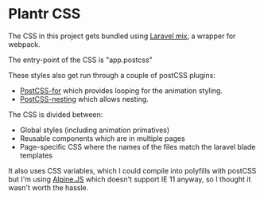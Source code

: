 # Plantr CSS

The CSS in this project gets bundled using [Laravel mix](https://laravel-mix.com/), a wrapper for webpack.

The entry-point of the CSS is "app.postcss"

These styles also get run through a couple of postCSS plugins:

-   [PostCSS-for](https://github.com/antyakushev/postcss-for) which provides looping for the animation styling.
-   [PostCSS-nesting](https://github.com/csstools/postcss-nesting) which allows nesting.

The CSS is divided between:

-   Global styles (including animation primatives)
-   Reusable components which are in multiple pages
-   Page-specific CSS where the names of the files match the laravel blade templates

It also uses CSS variables, which I could compile into polyfills with postCSS but I'm using [Alpine.JS](https://github.com/alpinejs/alpine/) which doesn't support IE 11 anyway, so I thought it wasn't worth the hassle.

